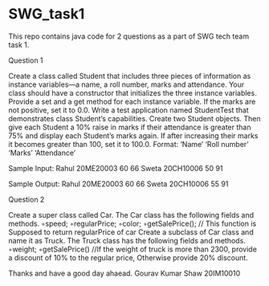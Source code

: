 # SWG_task1

This repo contains java code for 2 questions as a part of SWG tech team task 1.

Question 1

Create a class called Student that includes three pieces of information as instance variables—a name, a roll number, marks and attendance. Your class should have a constructor that initializes the three instance variables. Provide a set and a get method for each instance variable. If the marks are not positive, set it to 0.0. Write a test application named StudentTest that demonstrates class Student’s capabilities. Create two Student objects. Then give each Student a 10% raise in marks if their attendance is greater than 75% and display each Student’s marks again. If after increasing their marks it becomes greater than 100, set it to 100.0.
Format:
		‘Name’  ‘Roll number’ ‘Marks’ ‘Attendance’	

Sample Input:
		Rahul 20ME20003 60 66
Sweta 20CH10006 50 91

Sample Output:
Rahul 20ME20003 60 66
Sweta 20CH10006 55 91


Question 2

Create a super class called Car. The Car class has the following fields and methods. ◦speed; 
◦regularPrice; 
◦color; 
◦getSalePrice(); // This function is Supposed to return regularPrice of car
Create a subclass of Car class and name it as Truck. The Truck class has the following fields and methods. 
◦weight; 
◦getSalePrice()    //If the weight of truck is more than 2300, provide a discount of 10% to the regular price, Otherwise provide 20% discount.


Thanks and have a good day ahaead.
Gourav Kumar Shaw
20IM10010
